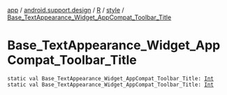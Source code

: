 [app](../../../index.md) / [android.support.design](../../index.md) / [R](../index.md) / [style](index.md) / [Base_TextAppearance_Widget_AppCompat_Toolbar_Title](./-base_-text-appearance_-widget_-app-compat_-toolbar_-title.md)

# Base_TextAppearance_Widget_AppCompat_Toolbar_Title

`static val Base_TextAppearance_Widget_AppCompat_Toolbar_Title: `[`Int`](https://kotlinlang.org/api/latest/jvm/stdlib/kotlin/-int/index.html)
`static val Base_TextAppearance_Widget_AppCompat_Toolbar_Title: `[`Int`](https://kotlinlang.org/api/latest/jvm/stdlib/kotlin/-int/index.html)